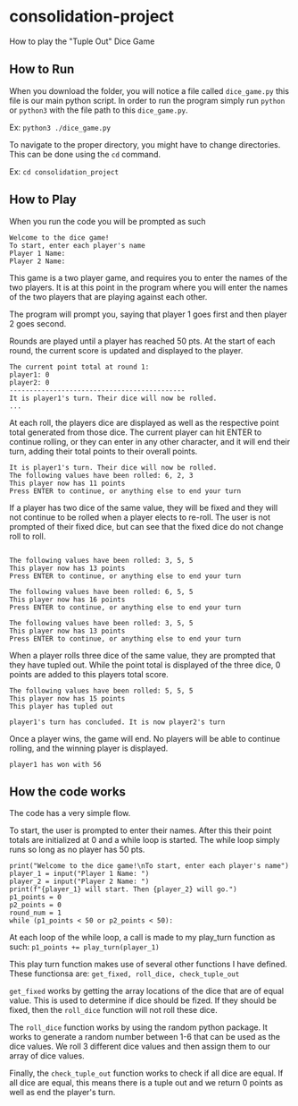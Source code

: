 # consolidation-project

How to play the "Tuple Out" Dice Game

## How to Run

When you download the folder, you will notice a file called `dice_game.py` this file is our main python script. In order to run the program simply run `python` or `python3` with the file path to this `dice_game.py`.

Ex: `python3 ./dice_game.py`

To navigate to the proper directory, you might have to change directories. This can be done using the `cd` command. 

Ex: `cd consolidation_project`

## How to Play

When you run the code you will be prompted as such

```
Welcome to the dice game!
To start, enter each player's name
Player 1 Name: 
Player 2 Name: 
```

This game is a two player game, and requires you to enter the names of the two players. It is at this point in the program where you will enter the names of the two players that are playing against each other.

The program will prompt you, saying that player 1 goes first and then player 2 goes second. 

Rounds are played until a player has reached 50 pts. At the start of each round, the current score is updated and displayed to the player. 

```
The current point total at round 1:
player1: 0
player2: 0
--------------------------------------------
It is player1's turn. Their dice will now be rolled.
...
```

At each roll, the players dice are displayed as well as the respective point total generated from those dice. The current player can hit ENTER to continue rolling, or they can enter in any other character, and it will end their turn, adding their total points to their overall points. 


```
It is player1's turn. Their dice will now be rolled.
The following values have been rolled: 6, 2, 3
This player now has 11 points
Press ENTER to continue, or anything else to end your turn
```

If a player has two dice of the same value, they will be fixed and they will not continue to be rolled when a player elects to re-roll. The user is not prompted of their fixed dice, but can see that the fixed dice do not change roll to roll. 

```

The following values have been rolled: 3, 5, 5
This player now has 13 points
Press ENTER to continue, or anything else to end your turn

The following values have been rolled: 6, 5, 5
This player now has 16 points
Press ENTER to continue, or anything else to end your turn

The following values have been rolled: 3, 5, 5
This player now has 13 points
Press ENTER to continue, or anything else to end your turn
```

When a player rolls three dice of the same value, they are prompted that they have tupled out. While the point total is displayed of the three dice, 0 points are added to this players total score.

```
The following values have been rolled: 5, 5, 5
This player now has 15 points
This player has tupled out

player1's turn has concluded. It is now player2's turn
```

Once a player wins, the game will end. No players will be able to continue rolling, and the winning player is displayed.

```
player1 has won with 56
```

## How the code works

The code has a very simple flow. 

To start, the user is prompted to enter their names. After this their point totals are initialized at 0 and a while loop is started. The while loop simply runs so long as no player has 50 pts. 

```
print("Welcome to the dice game!\nTo start, enter each player's name")
player_1 = input("Player 1 Name: ")
player_2 = input("Player 2 Name: ")
print(f"{player_1} will start. Then {player_2} will go.")
p1_points = 0
p2_points = 0
round_num = 1
while (p1_points < 50 or p2_points < 50):
```

At each loop of the while loop, a call is made to my play_turn function as such:
`p1_points += play_turn(player_1)`

This play turn function makes use of several other functions I have defined. These functionsa are: `get_fixed, roll_dice, check_tuple_out`

`get_fixed` works by getting the array locations of the dice that are of equal value. This is used to determine if dice should be fized. If they should be fixed, then the `roll_dice` function will not roll these dice. 

The `roll_dice` function works by using the random python package. It works to generate a random number between 1-6 that can be used as the dice values. We roll 3 different dice values and then assign them to our array of dice values. 

Finally, the `check_tuple_out` function works to check if all dice are equal. If all dice are equal, this means there is a tuple out and we return 0 points as well as end the player's turn.

